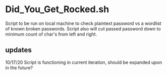 # Did_You_Get_Rocked.sh

Script to be run on local machine to check plaintext password vs a wordlist of known broken passwords. Script also will cut passed password down to minimum count of char's from left and right.

## updates
10/17/20
Script is functioning in current iteration, should be expanded upon in the future?
